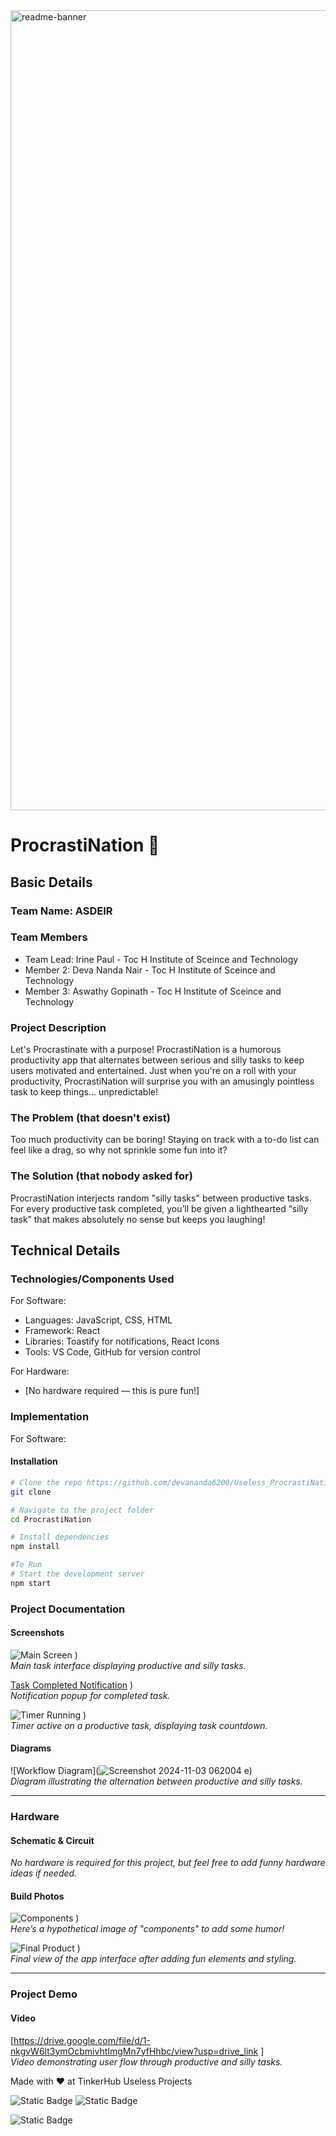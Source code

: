 <img width="1280" alt="readme-banner" src="https://github.com/user-attachments/assets/35332e92-44cb-425b-9dff-27bcf1023c6c">

# ProcrastiNation 🎯

## Basic Details
### Team Name: ASDEIR

### Team Members
- Team Lead: Irine Paul - Toc H Institute of Sceince and Technology
- Member 2: Deva Nanda Nair - Toc H Institute of Sceince and Technology
- Member 3: Aswathy Gopinath - Toc H Institute of Sceince and Technology

### Project Description
Let's Procrastinate with a purpose!
ProcrastiNation is a humorous productivity app that alternates between serious and silly tasks to keep users motivated and entertained. Just when you're on a roll with your productivity, ProcrastiNation will surprise you with an amusingly pointless task to keep things... unpredictable!

### The Problem (that doesn't exist)
Too much productivity can be boring! Staying on track with a to-do list can feel like a drag, so why not sprinkle some fun into it?

### The Solution (that nobody asked for)
ProcrastiNation interjects random "silly tasks" between productive tasks. For every productive task completed, you’ll be given a lighthearted “silly task” that makes absolutely no sense but keeps you laughing!

## Technical Details
### Technologies/Components Used
For Software:
- Languages: JavaScript, CSS, HTML
- Framework: React
- Libraries: Toastify for notifications, React Icons
- Tools: VS Code, GitHub for version control

For Hardware:
- [No hardware required — this is pure fun!]

### Implementation
For Software:
#### Installation
```bash
# Clone the repo https://github.com/devananda6200/Useless_ProcrastiNation
git clone 

# Navigate to the project folder
cd ProcrastiNation

# Install dependencies
npm install

#To Run
# Start the development server
npm start

```
### Project Documentation

#### Screenshots
![Main Screen](https://github.com/user-attachments/assets/f860afe9-0056-4f8b-a72e-4a9a5188b52f)
)  
*Main task interface displaying productive and silly tasks.*

[Task Completed Notification](https://github.com/user-attachments/assets/7a0e3818-15fa-4793-b2e6-2484d5d5bec9)
)  
*Notification popup for completed task.*

![Timer Running](https://github.com/user-attachments/assets/1d8ae033-a077-4b56-8758-ad3e8e6bb8b8)
)  
*Timer active on a productive task, displaying task countdown.*

#### Diagrams
![Workflow Diagram](![Screenshot 2024-11-03 062004](https://github.com/user-attachments/assets/1ee38438-8ccc-4e2c-a982-47ef3b584d87)
e)  
*Diagram illustrating the alternation between productive and silly tasks.*

---

### Hardware

#### Schematic & Circuit
_No hardware is required for this project, but feel free to add funny hardware ideas if needed._

#### Build Photos
![Components](https://github.com/user-attachments/assets/5f84ffb2-4c22-4093-b949-422c8b39390e)
)  
*Here’s a hypothetical image of "components" to add some humor!*

![Final Product](https://github.com/user-attachments/assets/f32b3a75-1806-4cc9-9917-061a9597d9a6)
)  
*Final view of the app interface after adding fun elements and styling.*

---

### Project Demo

#### Video
[https://drive.google.com/file/d/1-nkgvW6lt3ymOcbmivhtImgMn7yfHhbc/view?usp=drive_link ]  
*Video demonstrating user flow through productive and silly tasks.*


Made with ❤️ at TinkerHub Useless Projects 

![Static Badge](https://img.shields.io/badge/TinkerHub-24?color=%23000000&link=https%3A%2F%2Fwww.tinkerhub.org%2F)
![Static Badge](https://img.shields.io/badge/UselessProject--24-24?link=https%3A%2F%2Fwww.tinkerhub.org%2Fevents%2FQ2Q1TQKX6Q%2FUseless%2520Projects)

![Static Badge](https://img.shields.io/badge/UselessProject--24-24?link=https%3A%2F%2Fwww.tinkerhub.org%2Fevents%2FQ2Q1TQKX6Q%2FUseless%2520Projects)


